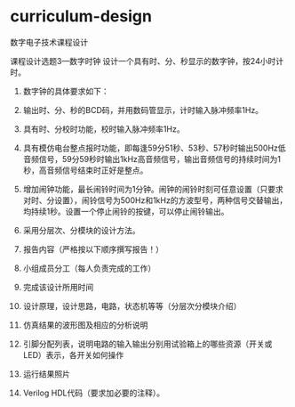 # curriculum-design
数字电子技术课程设计

课程设计选题3—数字时钟
设计一个具有时、分、秒显示的数字钟，按24小时计时。
1. 数字钟的具体要求如下：
  1. 输出时、分、秒的BCD码，并用数码管显示，计时输入脉冲频率1Hz。
  2. 具有时、分校时功能，校时输入脉冲频率1Hz。
  3. 具有模仿电台整点报时功能，即每逢59分51秒、53秒、57秒时输出500Hz低音频信号，59分59秒时输出1kHz高音频信号，输出音频信号的持续时间为1秒，高音频信号结束时正好是整点。
  4. 增加闹钟功能，最长闹铃时间为1分钟。闹钟的闹铃时刻可任意设置（只要求对时、分设置），闹铃信号为500Hz和1kHz的方波型号，两种信号交替输出，均持续1秒。设置一个停止闹铃的按键，可以停止闹铃输出。
  5. 采用分层次、分模块的设计方法。

2. 报告内容（严格按以下顺序撰写报告！）
  1. 小组成员分工（每人负责完成的工作）
  2. 完成该设计所用时间
  3. 设计原理，设计思路，电路，状态机等等（分层次分模块介绍）
  4. 仿真结果的波形图及相应的分析说明
  5. 引脚分配列表，说明电路的输入输出分别用试验箱上的哪些资源（开关或LED）表示，各开关如何操作
  6. 运行结果照片
  7. Verilog HDL代码（要求加必要的注释）。
